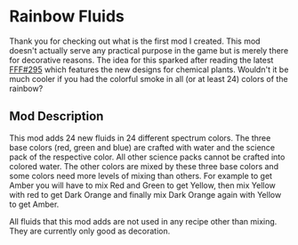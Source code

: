 # Rainbow Fluids

Thank you for checking out what is the first mod I created. 
This mod doesn't actually serve any practical purpose in the game but 
is merely there for decorative reasons. The idea for this sparked after
reading the latest 
[FFF#295](https://factorio.com/blog/post/fff-295)
which features the new designs for chemical plants. 
Wouldn't it be much cooler if you had the colorful smoke in all (or at
least 24) colors of the rainbow?


## Mod Description

This mod adds 24 new fluids in 24 different spectrum colors. 
The three base colors (red, green and blue) are crafted with water and 
the science pack of the respective color. All other science packs cannot 
be crafted into colored water. The other colors are mixed by these three 
base colors and some colors need more levels of mixing than others. 
For example to get Amber you will have to mix Red and Green to get Yellow, 
then mix Yellow with red to get Dark Orange and finally mix Dark Orange again 
with Yellow to get Amber. 

All fluids that this mod adds are not used in any recipe other than mixing. 
They are currently only good as decoration. 
